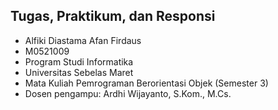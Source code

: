 ## Tugas, Praktikum, dan Responsi
- Alfiki Diastama Afan Firdaus
- M0521009
- Program Studi Informatika
- Universitas Sebelas Maret
- Mata Kuliah Pemrograman Berorientasi Objek (Semester 3)
- Dosen pengampu: Ardhi Wijayanto, S.Kom., M.Cs.
